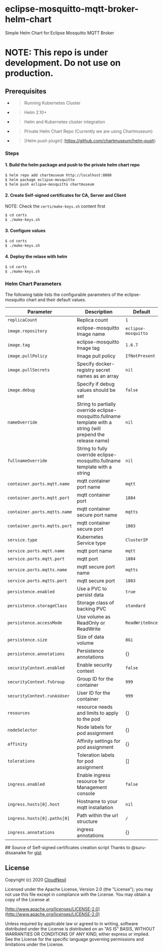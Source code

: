 eclipse-mosquitto-mqtt-broker-helm-chart
============
Simple Helm Chart for Eclipse Mosquitto MQTT Broker

# NOTE: This repo is under development. Do not use on production.

## Prerequisites
- > Running Kubernetes Cluster
- > Helm 2.10+
- > Helm and Kubernetes cluster integration
- > Private Helm Chart Repo (Currently we are using Chartmuseum)
- > [Helm push plugin] (https://github.com/chartmuseum/helm-push)

### Steps
#### 1. Build the helm package and push to the private helm chart repo
```sh
$ helm repo add chartmuseum http://localhost:8080
$ helm package eclipse-mosquitto
$ helm push eclipse-mosquitto chartmuseum
```

#### 2. Create Self-signed certificates for CA, Server and Client
NOTE: Check the `certs/make-keys.sh` content first
```sh
$ cd certs
$ ./make-keys.sh 
```

#### 3. Configure values 
```sh
$ cd certs
$ ./make-keys.sh 
```

#### 4. Deploy the relase with helm
```sh
$ cd certs
$ ./make-keys.sh 
```


### Helm Chart Parameters
The following table lists the configurable parameters of the eclipse-mosquitto chart and their default values.

| Parameter                                    | Description                                      | Default                                                 |
| -------------------------------------------- | ------------------------------------------------ | ------------------------------------------------------- |
| `replicaCount`                               | Replica count                                    | `1`                                                     |
| `image.repository`                           | eclipse-mosquitto Image name                     | `eclipse-mosquitto`                                     |
| `image.tag`                                  | eclipse-mosquitto Image tag                      | `1.6.7`                                                 |
| `image.pullPolicy`                           | Image pull policy                                | `IfNotPresent`                                          |
| `image.pullSecrets`                          | Specify docker-registry secret names as an array | `nil`                                                   |
| `image.debug`                                | Specify if debug values should be set            | `false`                                                 |
| `nameOverride`                               | String to partially override eclipse-mosquitto.fullname template with a string (will prepend the release name) | `nil` |
| `fullnameOverride`                           | String to fully override eclipse-mosquitto.fullname template with a string                                     | `nil` |
| `container.ports.mqtt.name`                  | mqtt container port name                         | `mqtt`                                                  |
| `container.ports.mqtt.port`                  | mqtt container port                              | `1884`                                                  |
| `container.ports.mqtts.name`                 | mqtt container secure port name                  | `mqtts`                                                 |
| `container.ports.mqtts.port`                 | mqtt container secure port                       | `1883`                                                  |
| `service.type`                               | Kubernetes Service type                          | `ClusterIP`                                             |
| `service.ports.mqtt.name`                    | mqtt port name                                   | `mqtt`                                                  |
| `service.ports.mqtt.port`                    | mqtt port                                        | `1884`                                                  |
| `service.ports.mqtts.name`                   | mqtt secure port name                            | `mqtts`                                                 |
| `service.ports.mqtts.port`                   | mqtt secure port                                 | `1883`                                                  |
| `persistence.enabled`                        | Use a PVC to persist data                        | `true`                                                  |
| `persistence.storageClass`                   | Storage class of backing PVC                     | `standard`                                              |
| `persistence.accessMode`                     | Use volume as ReadOnly or ReadWrite              | `ReadWriteOnce`                                         |
| `persistence.size`                           | Size of data volume                              | `8Gi`                                                   |
| `persistence.annotations`                    | Persistence annotations                          | {}                                                   |
| `securityContext.enabled`                    | Enable security context                          | `false`                                                 |
| `securityContext.fsGroup`                    | Group ID for the container                       | `999`                                                   |
| `securityContext.runAsUser`                  | User ID for the container                        | `999`                                                   |
| `resources`                                  | resource needs and limits to apply to the pod    | {}                                                      |
| `nodeSelector`                               | Node labels for pod assignment                   | {}                                                      |
| `affinity`                                   | Affinity settings for pod assignment             | {}                                                      |
| `tolerations`                                | Toleration labels for pod assignment             | []                                                      |
| `ingress.enabled`                            | Enable ingress resource for Management console   | `false`                                                 |
| `ingress.hosts[0].host`                      | Hostname to your mqtt installation           | `nil`                                                   |
| `ingress.hosts[0].paths[0]`                  | Path within the url structure                    | `/`                                                     |
| `ingress.annotations`                        | ingress annotations                              | {}                                                      |



## Source of Self-signed certificates creation script
Thanks to @suru-dissanaike for [gist](https://gist.github.com/suru-dissanaike/4344f572b14c108fc3312fc4fcc3d138)

## License
Copyright (c) 2020 [CloudNesil](https://cloudnesil.com)

Licensed under the Apache License, Version 2.0 (the "License");
you may not use this file except in compliance with the License.
You may obtain a copy of the License at

[http://www.apache.org/licenses/LICENSE-2.0](http://www.apache.org/licenses/LICENSE-2.0)

Unless required by applicable law or agreed to in writing, software
distributed under the License is distributed on an "AS IS" BASIS,
WITHOUT WARRANTIES OR CONDITIONS OF ANY KIND, either express or implied.
See the License for the specific language governing permissions and
limitations under the License.
